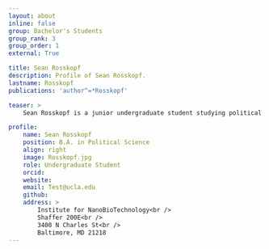 ```yaml
---
layout: about
inline: false
group: Bachelor's Students
group_rank: 3
group_order: 1
external: True

title: Sean Rosskopf
description: Profile of Sean Rosskopf.
lastname: Rosskopf
publications: 'author^=*Rosskopf'

teaser: >
    Sean Rosskopf is a junior undergraduate student studying political science at UCLA

profile:
    name: Sean Rosskopf
    position: B.A. in Political Science
    align: right
    image: Rosskopf.jpg
    role: Undergraduate Student
    orcid: 
    website: 
    email: Test@ucla.edu
    github: 
    address: >
        Institute for NanoBioTechnology<br />
        Shaffer 200E<br />
        3400 N Charles St<br />        
        Baltimore, MD 21218
---
```

